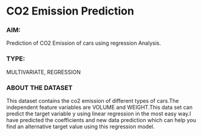 # CO2 Emission Prediction 

### AIM: 
Prediction of CO2 Emission of cars using regression Analysis. 
### TYPE: 
MULTIVARIATE, REGRESSION

### ABOUT THE DATASET 
This dataset contains the co2 emission of different types of cars.The independent feature variables are VOLUME and WEIGHT.This data set can predict the target variable y using linear regression in the most easy way.I have predicted the coefficients and new data prediction which can help you find an alternative target value using this regression model.